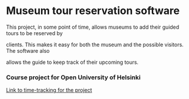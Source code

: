 # Museum tour reservation software

This project, in some point of time, allows museums to add their guided tours to be reserved by 

clients. This makes it easy for both the museum and the possible visitors. The software also 

allows the guide to keep track of their upcoming tours.


### Course project for Open University of Helsinki

[Link to time-tracking for the project](https://github.com/mikkosk/fullstack-project-2020/blob/master/time-tracking.md)